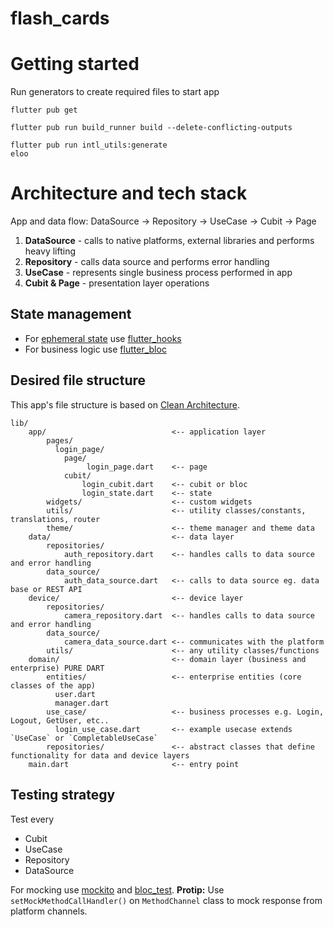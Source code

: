 # flash_cards

# Getting started
Run generators to create required files to start app
```
flutter pub get 

flutter pub run build_runner build --delete-conflicting-outputs

flutter pub run intl_utils:generate
eloo
```


# Architecture and tech stack
App and data flow:
DataSource -> Repository -> UseCase -> Cubit -> Page

1. **DataSource** - calls to native platforms, external libraries and performs heavy lifting
2. **Repository** - calls data source and performs error handling
3. **UseCase** - represents single business process performed in app
4. **Cubit & Page** - presentation layer operations

## State management

- For [ephemeral state](https://flutter.dev/docs/development/data-and-backend/state-mgmt/ephemeral-vs-app) use [flutter_hooks](https://pub.dev/packages/flutter_hooks)
- For business logic use [flutter_bloc](https://pub.dev/packages/flutter_bloc)

## Desired file structure
This app's file structure is based on [Clean Architecture](https://pub.dev/packages/flutter_clean_architecture).
```
lib/
    app/                         	<-- application layer
        pages/
          login_page/
            page/
	             login_page.dart    <-- page
            cubit/
	            login_cubit.dart	<-- cubit or bloc
	            login_state.dart    <-- state
        widgets/                    <-- custom widgets
        utils/                    	<-- utility classes/constants, translations, router
        theme/	                  	<-- theme manager and theme data
    data/                         	<-- data layer
        repositories/
			auth_repository.dart 	<-- handles calls to data source and error handling
        data_source/
		    auth_data_source.dart   <-- calls to data source eg. data base or REST API
    device/                       	<-- device layer
        repositories/
	        camera_repository.dart 	<-- handles calls to data source and error handling
        data_source/
		    camera_data_source.dart <-- communicates with the platform
        utils/                      <-- any utility classes/functions
    domain/                       	<-- domain layer (business and enterprise) PURE DART
        entities/                   <-- enterprise entities (core classes of the app)
          user.dart
          manager.dart
        use_case/                   <-- business processes e.g. Login, Logout, GetUser, etc..
          login_use_case.dart       <-- example usecase extends `UseCase` or `CompletableUseCase`
        repositories/               <-- abstract classes that define functionality for data and device layers
    main.dart                     	<-- entry point

```

##  Testing strategy

Test every

- Cubit
- UseCase
- Repository
- DataSource

For mocking use [mockito](https://pub.dev/packages/mockito) and [bloc_test](https://pub.dev/packages/bloc_test).
**Protip:** Use `setMockMethodCallHandler()`  on `MethodChannel` class to mock response from platform channels.
